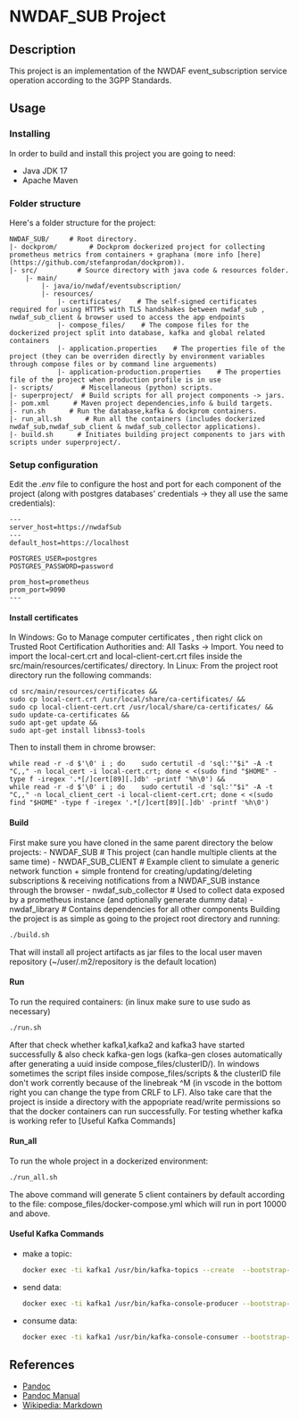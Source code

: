 # NWDAF_SUB Project
## Description

This project is an implementation of the NWDAF event_subscription service operation according to the 3GPP Standards.

## Usage

### Installing

In order to build and install this project you are going to need:
  - Java JDK 17
  - Apache Maven

### Folder structure

Here's a folder structure for the project:

```
NWDAF_SUB/     # Root directory.
|- dockprom/        # Dockprom dockerized project for collecting prometheus metrics from containers + graphana (more info [here](https://github.com/stefanprodan/dockprom)).
|- src/          # Source directory with java code & resources folder.
    |- main/
        |- java/io/nwdaf/eventsubscription/
        |- resources/
            |- certificates/    # The self-signed certificates required for using HTTPS with TLS handshakes between nwdaf_sub , nwdaf_sub_client & browser used to access the app endpoints
            |- compose_files/    # The compose files for the dockerized project split into database, kafka and global related containers
            |- application.properties    # The properties file of the project (they can be overriden directly by environment variables through compose files or by command line arguements)
            |- application-production.properties    # The properties file of the project when production profile is in use
|- scripts/       # Miscellaneous (python) scripts.
|- superproject/  # Build scripts for all project components -> jars.
|- pom.xml      # Maven project dependencies,info & build targets.
|- run.sh      # Run the database,kafka & dockprom containers.
|- run_all.sh      # Run all the containers (includes dockerized nwdaf_sub,nwdaf_sub_client & nwdaf_sub_collector applications).
|- build.sh      # Initiates building project components to jars with scripts under superproject/.
```

### Setup configuration

Edit the *.env* file to configure the host and port for each component of the project (along with postgres databases' credentials -> they all use the same credentials):

```env
---
server_host=https://nwdafSub
---
default_host=https://localhost

POSTGRES_USER=postgres
POSTGRES_PASSWORD=password

prom_host=prometheus
prom_port=9090
---
```
#### Install certificates
In Windows:
    Go to Manage computer certificates , then right click on Trusted Root Certification Authorities
    and: All Tasks -> Import. You need to import the local-cert.crt and local-client-cert.crt files inside the src/main/resources/certificates/ directory.
In Linux:
    From the project root directory run the following commands:
 
    
    cd src/main/resources/certificates && 
    sudo cp local-cert.crt /usr/local/share/ca-certificates/ && 
    sudo cp local-client-cert.crt /usr/local/share/ca-certificates/ && 
    sudo update-ca-certificates && 
    sudo apt-get update && 
    sudo apt-get install libnss3-tools
    
    
Then to install them in chrome browser:
    
    
    while read -r -d $'\0' i ; do    sudo certutil -d 'sql:'"$i" -A -t "C,," -n local_cert -i local-cert.crt; done < <(sudo find "$HOME" -type f -iregex '.*[/]cert[89][.]db' -printf '%h\0') && 
    while read -r -d $'\0' i ; do    sudo certutil -d 'sql:'"$i" -A -t "C,," -n local_client_cert -i local-client-cert.crt; done < <(sudo find "$HOME" -type f -iregex '.*[/]cert[89][.]db' -printf '%h\0')
    
    
#### Build
First make sure you have cloned in the same parent directory the below projects:
    - NWDAF_SUB              # This project (can handle multiple clients at the same time)
    - NWDAF_SUB_CLIENT       # Example client to simulate a generic network function + simple frontend for creating/updating/deleting subscriptions & receiving notifications from a NWDAF_SUB instance through the browser
    - nwdaf_sub_collector    # Used to collect data exposed by a prometheus instance (and optionally generate dummy data)
    - nwdaf_library          # Contains dependencies for all other components
Building the project is as simple as going to the project root directory and running:
```sh
./build.sh
```
That will install all project artifacts as jar files to the local user maven repository (~/user/.m2/repository is the default location)
#### Run

To run the required containers:    (in linux make sure to use sudo as necessary)
```sh
./run.sh
```
After that check whether kafka1,kafka2 and kafka3 have started successfully & also check kafka-gen logs (kafka-gen closes automatically after generating a uuid inside compose_files/clusterID/).
In windows sometimes the script files inside compose_files/scripts & the clusterID file don't work corrently because of the linebreak ^M (in vscode in the bottom right you can change the type from CRLF to LF).
Also take care that the project is inside a directory with the appopriate read/write permissions so that the docker containers can run successfully.
For testing whether kafka is working refer to [Useful Kafka Commands]
#### Run_all

To run the whole project in a dockerized environment:
```sh
./run_all.sh
```
The above command will generate 5 client containers by default according to the file: compose_files/docker-compose.yml
which will run in port 10000 and above.

#### Useful Kafka Commands
- make a topic:
    ```sh
    docker exec -ti kafka1 /usr/bin/kafka-topics --create  --bootstrap-server kafka1:19092 --replication-factor 1 --partitions 4 --topic test_topic
    ```

- send data:
    ```sh
    docker exec -ti kafka1 /usr/bin/kafka-console-producer --bootstrap-server kafka1:19092 --topic test_topic
    ```
- consume data:
    ```sh
    docker exec -ti kafka1 /usr/bin/kafka-console-consumer --bootstrap-server kafka1:19092 --topic test_topic --from-beginning
    ```

## References

- [Pandoc](http://pandoc.org/)
- [Pandoc Manual](http://pandoc.org/MANUAL.html)
- [Wikipedia: Markdown](http://wikipedia.org/wiki/Markdown)
